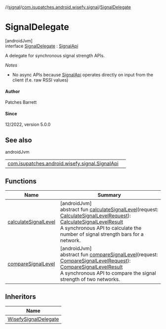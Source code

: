 //[signal](../../../index.md)/[com.isupatches.android.wisefy.signal](../index.md)/[SignalDelegate](index.md)

# SignalDelegate

[androidJvm]\
interface [SignalDelegate](index.md) : [SignalApi](../-signal-api/index.md)

A delegate for synchronous signal strength APIs.

*Notes*

- 
   No async APIs because [SignalApi](../-signal-api/index.md) operates directly on input from the client (f.e. raw RSSI values)

#### Author

Patches Barrett

#### Since

12/2022, version 5.0.0

## See also

androidJvm

| | |
|---|---|
| [com.isupatches.android.wisefy.signal.SignalApi](../-signal-api/index.md) |  |

## Functions

| Name | Summary |
|---|---|
| [calculateSignalLevel](../-signal-api/calculate-signal-level.md) | [androidJvm]<br>abstract fun [calculateSignalLevel](../-signal-api/calculate-signal-level.md)(request: [CalculateSignalLevelRequest](../../com.isupatches.android.wisefy.signal.entities/-calculate-signal-level-request/index.md)): [CalculateSignalLevelResult](../../com.isupatches.android.wisefy.signal.entities/-calculate-signal-level-result/index.md)<br>A synchronous API to calculate the number of signal strength bars for a network. |
| [compareSignalLevel](../-signal-api/compare-signal-level.md) | [androidJvm]<br>abstract fun [compareSignalLevel](../-signal-api/compare-signal-level.md)(request: [CompareSignalLevelRequest](../../com.isupatches.android.wisefy.signal.entities/-compare-signal-level-request/index.md)): [CompareSignalLevelResult](../../com.isupatches.android.wisefy.signal.entities/-compare-signal-level-result/index.md)<br>A synchronous API to compare the signal strength of two networks. |

## Inheritors

| Name |
|---|
| [WisefySignalDelegate](../-wisefy-signal-delegate/index.md) |
